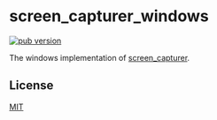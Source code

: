 # screen_capturer_windows

[![pub version][pub-image]][pub-url]

[pub-image]: https://img.shields.io/pub/v/screen_capturer_windows.svg
[pub-url]: https://pub.dev/packages/screen_capturer_windows

The windows implementation of [screen_capturer](https://pub.dev/packages/screen_capturer).

## License

[MIT](./LICENSE)
